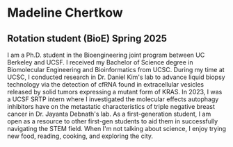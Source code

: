 # Madeline Chertkow
## Rotation student (BioE) Spring 2025

I am a Ph.D. student in the Bioengineering joint program between UC Berkeley and UCSF. I received my Bachelor of Science degree in Biomolecular Engineering and Bioinformatics from UCSC. During my time at UCSC, I conducted research in Dr. Daniel Kim's lab to advance liquid biopsy technology via the detection of cfRNA found in extracellular vesicles released by solid tumors expressing a mutant form of KRAS. In 2023, I was a UCSF SRTP intern where I investigated the molecular effects autophagy inhibitors have on the metastatic characteristics of triple negative breast cancer in Dr. Jayanta Debnath's lab. As a first-generation student, I am open as a resource to other first-gen students to aid them in successfully navigating the STEM field. When I'm not talking about science, I enjoy trying new food, reading, cooking, and exploring the city.